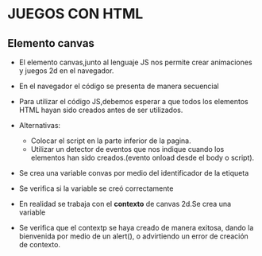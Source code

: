 # JUEGOS CON HTML

## Elemento canvas

- El elemento canvas,junto al lenguaje JS nos permite crear animaciones y juegos 2d en el navegador.

- En el navegador el código se presenta de manera secuencial

- Para utilizar el código JS,debemos esperar a que todos los elementos HTML hayan sido creados antes de ser utilizados.

- Alternativas:
    - Colocar el script en la parte inferior de la pagina.
    - Utilizar un detector de eventos que nos indique cuando los elementos han sido creados.(evento onload desde el body o script).

- Se crea una variable convas por medio del identificador de la etiqueta
- Se verifica si la variable se creó correctamente
- En realidad se trabaja con el **contexto** de canvas 2d.Se crea una variable 
- Se verifica que el contextp se haya creado de manera exitosa, dando la bienvenida por medio de un alert(), o advirtiendo un error de creación de contexto.